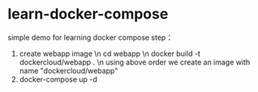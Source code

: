 # learn-docker-compose
simple demo for learning docker compose
step：
1. create webapp image \n
   cd webapp \n
   docker build -t dockercloud/webapp . \n
   using above order we create an image with name "dockercloud/webapp"
2. docker-compose up -d 
